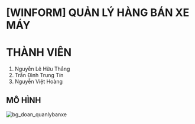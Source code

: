 # [WINFORM] QUẢN LÝ HÀNG BÁN XE MÁY
# THÀNH VIÊN
<ol>
  <li>Nguyễn Lê Hữu Thắng</li>
  <li>Trần Đình Trung Tín</li>
  <li>Nguyễn Việt Hoàng</li>
</ol>

## MÔ HÌNH
![bg_doan_quanlybanxe](https://github.com/TSois199/QuanLyHangHoaSieuThi/assets/125102510/8a3e5207-3315-40be-ada6-a1f5ff23642d)




